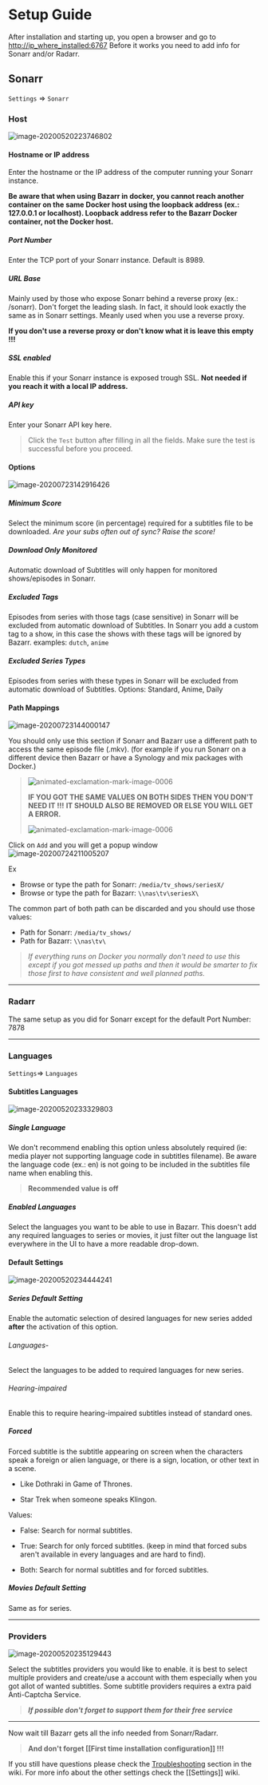 # Setup Guide

After installation and starting up, you open a browser and go to <http://ip_where_installed:6767>
Before it works you need to add info for Sonarr and/or Radarr.

## Sonarr

`Settings` => `Sonarr`

### Host

![image-20200520223746802](images/image-20200520223746802.png)

#### Hostname or IP address

Enter the hostname or the IP address of the computer running your Sonarr instance.

**Be aware that when using Bazarr in docker, you cannot reach another container on the same Docker host using the loopback address (ex.: 127.0.0.1 or localhost). Loopback address refer to the Bazarr Docker container, not the Docker host.**

##### Port Number

Enter the TCP port of your Sonarr instance. Default is 8989.

##### URL Base

Mainly used by those who expose Sonarr behind a reverse proxy (ex.: /sonarr). Don't forget the leading slash. In fact, it should look exactly the same as in Sonarr settings. Meanly used when you use a reverse proxy.

**If you don't use a reverse proxy or don't know what it is leave this empty !!!**

##### SSL enabled

Enable this if your Sonarr instance is exposed trough SSL.
**Not needed if you reach it with a local IP address.**

##### API key

Enter your Sonarr API key here.

> Click the `Test` button after filling in all the fields. Make sure the test is successful before you proceed.

#### Options

![image-20200723142916426](images/image-20200723142916426.png)

##### Minimum Score

Select the minimum score (in percentage) required for a subtitles file to be downloaded. *Are your subs often out of sync? Raise the score!*

##### Download Only Monitored

Automatic download of Subtitles will only happen for monitored shows/episodes in Sonarr.

##### Excluded Tags

Episodes from series with those tags (case sensitive) in Sonarr will be excluded from automatic download of Subtitles.
In Sonarr you add a custom tag to a show, in this case the shows with these tags will be ignored by Bazarr. examples: `dutch`, `anime`

##### Excluded Series Types

Episodes from series with these types in Sonarr will be excluded from automatic download of Subtitles.
Options: Standard, Anime, Daily

#### Path Mappings

![image-20200723144000147](images/image-20200723144000147.png)

You should only use this section if Sonarr and Bazarr use a different path to access the same episode file (.mkv).
(for example if you run Sonarr on a different device then Bazarr or have a Synology and mix packages with Docker.)

> ![animated-exclamation-mark-image-0006](images/animated-exclamation-mark-image-0006.gif)
>
> **IF YOU GOT THE SAME VALUES ON BOTH SIDES THEN YOU DON'T NEED IT !!!**
> **IT SHOULD ALSO BE REMOVED OR ELSE YOU WILL GET A ERROR.**
>
> ![animated-exclamation-mark-image-0006](images/animated-exclamation-mark-image-0006.gif)

Click on `Add` and you will get a popup window
![image-20200724211005207](images/image-20200724211005207.png)

Ex

* Browse or type the path for Sonarr: `/media/tv_shows/seriesX/`
* Browse or type the path for Bazarr: `\\nas\tv\seriesX\`

The common part of both path can be discarded and you should use those values:

* Path for Sonarr: `/media/tv_shows/`
* Path for Bazarr: `\\nas\tv\`

> *If everything runs on Docker you normally don't need to use this except if you got messed up paths and then it would be smarter to fix those first to have consistent and well planned paths.*

------

### Radarr

The same setup as you did for Sonarr except for the default Port Number: 7878

------

### Languages

`Settings`=> `Languages`

#### Subtitles Languages

 ![image-20200520233329803](images/image-20200520233329803.png)

##### Single Language

We don't recommend enabling this option unless absolutely required (ie: media player not supporting language code in subtitles filename). Be aware the language code (ex.: en) is not going to be included in the subtitles file name when enabling this.

> **Recommended value is off**

##### Enabled Languages

Select the languages you want to be able to use in Bazarr. This doesn't add any required languages to series or movies, it just filter out the language list everywhere in the UI to have a more readable drop-down.

#### Default Settings

 ![image-20200520234444241](images/image-20200520234444241.png)

##### Series Default Setting

Enable the automatic selection of desired languages for new series added **after** the activation of this option.

###### Languages-

Select the languages to be added to required languages for new series.

###### Hearing-impaired

Enable this to require hearing-impaired subtitles instead of standard ones.

##### Forced

Forced subtitle is the subtitle appearing on screen when the characters speak a foreign or alien language, or there is a sign, location, or other text in a scene.

* Like Dothraki in Game of Thrones.

* Star Trek when someone speaks Klingon.

 Values:

* False: Search for normal subtitles.
* True: Search for only forced subtitles. (keep in mind that forced subs aren't available in every languages and are hard to find).

* Both: Search for normal subtitles and for forced subtitles.

##### Movies Default Setting

Same as for series.

------

### Providers

 ![image-20200520235129443](images/image-20200520235129443.png)

Select the subtitles providers you would like to enable. it is best to select multiple providers and create/use a account with them especially when you got allot of wanted subtitles.
Some subtitle providers requires a extra paid Anti-Captcha Service.

> ***If possible don't forget to support them for their free service***

------

Now wait till Bazarr gets all the info needed from Sonarr/Radarr.

> **And don't forget [[First time installation configuration]] !!!**

If you still have questions please check the [Troubleshooting](https://github.com/morpheus65535/bazarr/wiki#troubleshooting) section in the wiki.
For more info about the other settings check the [[Settings]] wiki.
